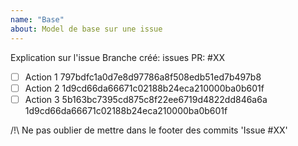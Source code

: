 ```yaml
---
name: "Base"
about: Model de base sur une issue
---
```

Explication sur l'issue
Branche créé: issues
PR: #XX

- [ ] Action 1 797bdfc1a0d7e8d97786a8f508edb51ed7b497b8
- [ ] Action 2 1d9cd66da66671c02188b24eca210000ba0b601f
- [ ] Action 3 5b163bc7395cd875c8f22ee6719d4822dd846a6a 1d9cd66da66671c02188b24eca210000ba0b601f

/!\ Ne pas oublier de mettre dans le footer des commits 'Issue #XX'